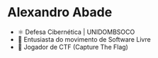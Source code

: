 # Alexandro Abade

- ⚛️ Defesa Cibernética | UNIDOMBSOCO
- 🐧 Entusiasta do movimento de Software Livre 
- 🚩 Jogador de CTF (Capture The Flag)
